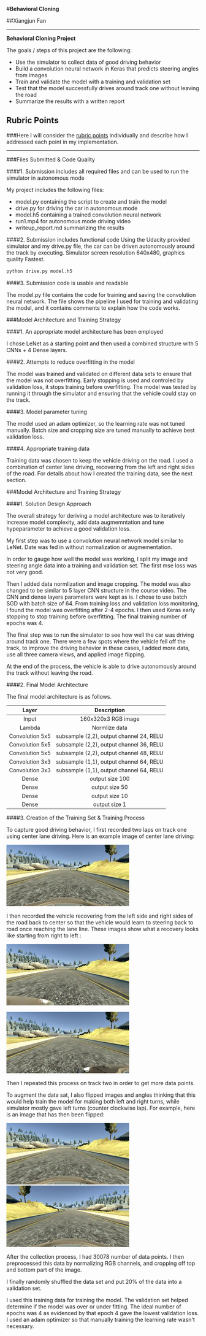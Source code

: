 #**Behavioral Cloning** 

##Xiangjun Fan

---

**Behavioral Cloning Project**

The goals / steps of this project are the following:
* Use the simulator to collect data of good driving behavior
* Build a convolution neural network in Keras that predicts steering angles from images
* Train and validate the model with a training and validation set
* Test that the model successfully drives around track one without leaving the road
* Summarize the results with a written report


[//]: # "Image References"

[image1]: ./examples/center.jpg "Center"
[image2]: ./examples/right.jpg "Right"
[image3]: ./examples/left.jpg "Left"
[image4]: ./examples/center_flip.png "Center Flip"
## Rubric Points
###Here I will consider the [rubric points](https://review.udacity.com/#!/rubrics/432/view) individually and describe how I addressed each point in my implementation.  

---
###Files Submitted & Code Quality

####1. Submission includes all required files and can be used to run the simulator in autonomous mode

My project includes the following files:
* model.py containing the script to create and train the model
* drive.py for driving the car in autonomous mode
* model.h5 containing a trained convolution neural network 
* run1.mp4 for autonomous mode driving video
* writeup_report.md summarizing the results

####2. Submission includes functional code
Using the Udacity provided simulator and my drive.py file, the car can be driven autonomously around the track by executing. Simulator screen resolution 640x480, graphics quality Fastest.
```sh
python drive.py model.h5
```

####3. Submission code is usable and readable

The model.py file contains the code for training and saving the convolution neural network. The file shows the pipeline I used for training and validating the model, and it contains comments to explain how the code works.

###Model Architecture and Training Strategy

####1. An appropriate model architecture has been employed

I chose LeNet as a starting point and then used a combined structure with 5 CNNs + 4 Dense layers. 

####2. Attempts to reduce overfitting in the model

The model was trained and validated on different data sets to ensure that the model was not overfitting. Early stopping is used and controled by validation loss, it stops training before overfitting. The model was tested by running it through the simulator and ensuring that the vehicle could stay on the track.

####3. Model parameter tuning

The model used an adam optimizer, so the learning rate was not tuned manually. Batch size and cropping size are tuned manually to achieve best validation loss.

####4. Appropriate training data

Training data was chosen to keep the vehicle driving on the road. I used a combination of center lane driving, recovering from the left and right sides of the road. For details about how I created the training data, see the next section. 

###Model Architecture and Training Strategy

####1. Solution Design Approach

The overall strategy for deriving a model architecture was to iteratively increase model complexity, add data augmemntation and tune hypeparameter to achieve a good validation loss. 

My first step was to use a convolution neural network model similar to LeNet. Date was fed in without normalization or augmementation. 

In order to gauge how well the model was working, I split my image and steering angle data into a training and validation set. The first mse loss was not very good.

Then I added data normlization and image cropping. The model was also changed to be similar to 5 layer CNN structure in the course video. The CNN and dense layers parameters were kept as is. I chose to use batch SGD with batch size of 64. From training loss and validation loss monitoring, I found the model was overfitting after 2-4 epochs. I then used Keras early stopping to stop training before overfitting. The final training number of epochs was 4.

The final step was to run the simulator to see how well the car was driving around track one. There were a few spots where the vehicle fell off the track, to improve the driving behavior in these cases, I added more data, use all three camera views, and applied image flipping.

At the end of the process, the vehicle is able to drive autonomously around the track without leaving the road.

####2. Final Model Architecture

The final model architecture is as follows.

|      Layer      |               Description                |
| :-------------: | :--------------------------------------: |
|      Input      |           160x320x3 RGB image            |
|     Lambda      |              Normlize data               |
| Convolution 5x5 | subsample (2,2), output channel 24, RELU |
| Convolution 5x5 | subsample (2,2), output channel 36, RELU |
| Convolution 5x5 | subsample (2,2), output channel 48, RELU |
| Convolution 3x3 | subsample (1,1), output channel 64, RELU |
| Convolution 3x3 | subsample (1,1), output channel 64, RELU |
|      Dense      |             output size 100              |
|      Dense      |              output size 50              |
|      Dense      |              output size 10              |
|      Dense      |              output size 1               |

####3. Creation of the Training Set & Training Process

To capture good driving behavior, I first recorded two laps on track one using center lane driving. Here is an example image of center lane driving:

![alt text][image1]

I then recorded the vehicle recovering from the left side and right sides of the road back to center so that the vehicle would learn to steering back to road once reaching the lane line. These images show what a recovery looks like starting from right to left :

![alt text][image2]

![alt text][image3]


Then I repeated this process on track two in order to get more data points.

To augment the data sat, I also flipped images and angles thinking that this would help train the model for making both left and right turns, while simulator mostly gave left turns (counter clockwise lap). For example, here is an image that has then been flipped:

![alt text][image1]
![alt text][image4]

After the collection process, I had 30078 number of data points. I then preprocessed this data by normalizing RGB channels, and cropping off top and bottom part of the image.


I finally randomly shuffled the data set and put 20% of the data into a validation set. 

I used this training data for training the model. The validation set helped determine if the model was over or under fitting. The ideal number of epochs was 4 as evidenced by that epoch 4 gave the lowest validation loss. I used an adam optimizer so that manually training the learning rate wasn't necessary.
